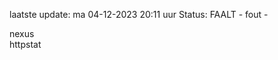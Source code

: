 laatste update: 
ma 04-12-2023 20:11   uur 
Status: FAALT - fout - 
<div class="service R">nexus</div><div class="service Y">httpstat</div>